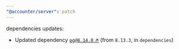 ```yaml
---
"@accounter/server": patch
---
```

dependencies updates:
  - Updated dependency [`pg@8.14.0` ↗︎](https://www.npmjs.com/package/pg/v/8.14.0) (from `8.13.3`, in `dependencies`)
